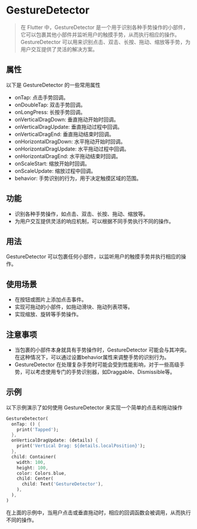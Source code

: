 # GestureDetector

> 在 Flutter 中，GestureDetector 是一个用于识别各种手势操作的小部件，它可以包裹其他小部件并监听用户的触摸手势，从而执行相应的操作。GestureDetector 可以用来识别点击、双击、长按、拖动、缩放等手势，为用户交互提供了灵活的解决方案。

## 属性

以下是 GestureDetector 的一些常用属性

- onTap: 点击手势回调。
- onDoubleTap: 双击手势回调。
- onLongPress: 长按手势回调。
- onVerticalDragDown: 垂直拖动开始时回调。
- onVerticalDragUpdate: 垂直拖动过程中回调。
- onVerticalDragEnd: 垂直拖动结束时回调。
- onHorizontalDragDown: 水平拖动开始时回调。
- onHorizontalDragUpdate: 水平拖动过程中回调。
- onHorizontalDragEnd: 水平拖动结束时回调。
- onScaleStart: 缩放开始时回调。
- onScaleUpdate: 缩放过程中回调。
- behavior: 手势识别的行为，用于决定触摸区域的范围。

## 功能

- 识别各种手势操作，如点击、双击、长按、拖动、缩放等。
- 为用户交互提供灵活的响应机制，可以根据不同手势执行不同的操作。

## 用法

GestureDetector 可以包裹任何小部件，以监听用户的触摸手势并执行相应的操作。

## 使用场景

- 在按钮或图片上添加点击事件。
- 实现可拖动的小部件，如拖动滑块、拖动列表项等。
- 实现缩放、旋转等手势操作。

## 注意事项

- 当包裹的小部件本身就具有手势操作时，GestureDetector 可能会与其冲突。在这种情况下，可以通过设置behavior属性来调整手势的识别行为。
- GestureDetector 在处理复杂手势时可能会受到性能影响，对于一些高级手势，可以考虑使用专门的手势识别器，如Draggable、Dismissible等。

## 示例

以下示例演示了如何使用 GestureDetector 来实现一个简单的点击和拖动操作

```dart
GestureDetector(
  onTap: () {
    print('Tapped');
  },
  onVerticalDragUpdate: (details) {
    print('Vertical Drag: ${details.localPosition}');
  },
  child: Container(
    width: 100,
    height: 100,
    color: Colors.blue,
    child: Center(
      child: Text('GestureDetector'),
    ),
  ),
)
```

在上面的示例中，当用户点击或垂直拖动时，相应的回调函数会被调用，从而执行不同的操作。
